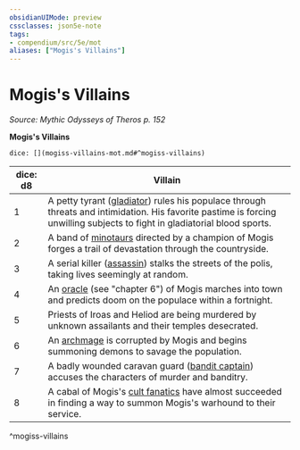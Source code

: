 ```yaml
---
obsidianUIMode: preview
cssclasses: json5e-note
tags:
- compendium/src/5e/mot
aliases: ["Mogis's Villains"]
---
```

# Mogis's Villains
*Source: Mythic Odysseys of Theros p. 152* 

**Mogis's Villains**

`dice: [](mogiss-villains-mot.md#^mogiss-villains)`

| dice: d8 | Villain |
|----------|---------|
| 1 | A petty tyrant ([gladiator](Mechanics/bestiary/humanoid/gladiator.md)) rules his populace through threats and intimidation. His favorite pastime is forcing unwilling subjects to fight in gladiatorial blood sports. |
| 2 | A band of [minotaurs](Mechanics/bestiary/monstrosity/minotaur.md) directed by a champion of Mogis forges a trail of devastation through the countryside. |
| 3 | A serial killer ([assassin](Mechanics/bestiary/humanoid/assassin.md)) stalks the streets of the polis, taking lives seemingly at random. |
| 4 | An [oracle](Mechanics/bestiary/humanoid/oracle-mot.md) (see "chapter 6") of Mogis marches into town and predicts doom on the populace within a fortnight. |
| 5 | Priests of Iroas and Heliod are being murdered by unknown assailants and their temples desecrated. |
| 6 | An [archmage](Mechanics/bestiary/humanoid/archmage.md) is corrupted by Mogis and begins summoning demons to savage the population. |
| 7 | A badly wounded caravan guard ([bandit captain](Mechanics/bestiary/humanoid/bandit-captain.md)) accuses the characters of murder and banditry. |
| 8 | A cabal of Mogis's [cult fanatics](Mechanics/bestiary/humanoid/cult-fanatic.md) have almost succeeded in finding a way to summon Mogis's warhound to their service. |
^mogiss-villains